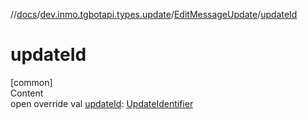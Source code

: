 //[docs](../../../index.md)/[dev.inmo.tgbotapi.types.update](../index.md)/[EditMessageUpdate](index.md)/[updateId](update-id.md)



# updateId  
[common]  
Content  
open override val [updateId](update-id.md): [UpdateIdentifier](../../dev.inmo.tgbotapi.types/index.md#%5Bdev.inmo.tgbotapi.types%2FUpdateIdentifier%2F%2F%2FPointingToDeclaration%2F%5D%2FClasslikes%2F625018081)  



